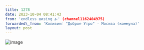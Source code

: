 ```yaml
---
title: 1278
date: 2023-10-04 08:41:43
from: 'endless шизing ⍼' (channel1162404975)
forwarded\_from: 'Коливинг "Доброе Утро" - Москва (коммуна)'
layout: post
---
```


![image](photos/photo_180@04-10-2023_08-41-43.jpg)


